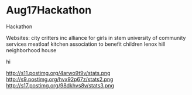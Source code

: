 Aug17Hackathon
==============

Hackathon

Websites:
city critters inc
alliance for girls in stem
university of community services meatloaf kitchen
association to benefit children
lenox hill neighborhood house

hi 

http://s11.postimg.org/4arwo9t9v/stats.png
http://s9.postimg.org/hvx92p67z/stats2.png
http://s17.postimg.org/98dkhvs8v/stats3.png